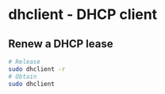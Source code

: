 # dhclient - DHCP client

## Renew a DHCP lease

```bash
# Release
sudo dhclient -r
# Obtain
sudo dhclient
```
